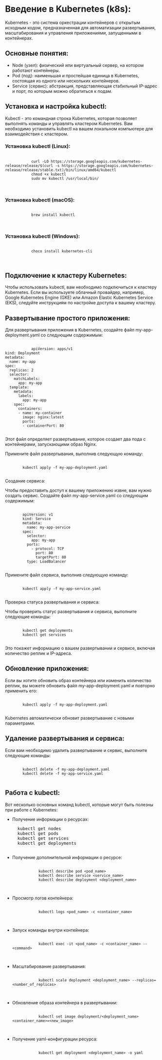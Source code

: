 <!DOCTYPE html>
<html>
<head>
	
</head>
<body>
	<h1>Введение в Kubernetes (k8s):</h1>
	<p>Kubernetes - это система оркестрации контейнеров с открытым исходным кодом, предназначенная для автоматизации развертывания, масштабирования и управления приложениями, запущенными в контейнерах.</p>
	<h2>Основные понятия:</h2>
	<ul>
		<li>Node (узел): физический или виртуальный сервер, на котором работают контейнеры.</li>
		<li>Pod (под): наименьшая и простейшая единица в Kubernetes, состоящая из одного или нескольких контейнеров.</li>
		<li>Service (сервис): абстракция, представляющая стабильный IP-адрес и порт, по которым можно обратиться к подам.</li>
	</ul>
	<h2>Установка и настройка kubectl:</h2>
	<p>Kubectl - это командная строка Kubernetes, которая позволяет выполнять команды и управлять кластером Kubernetes. Вам необходимо установить kubectl на вашем локальном компьютере для взаимодействия с кластером.</p>
	<h3>Установка kubectl (Linux):</h3>
	<pre>
		<code>
			curl -LO https://storage.googleapis.com/kubernetes-release/release/$(curl -s https://storage.googleapis.com/kubernetes-release/release/stable.txt)/bin/linux/amd64/kubectl
			chmod +x kubectl
			sudo mv kubectl /usr/local/bin/
		</code>
	</pre>
	<h3>Установка kubectl (macOS):</h3>
	<pre>
		<code>
			brew install kubectl
		</code>
	</pre>
	<h3>Установка kubectl (Windows):</h3>
	<pre>
		<code>
			choco install kubernetes-cli
		</code>
	</pre>
	<h2>Подключение к кластеру Kubernetes:</h2>
	<p>Чтобы использовать kubectl, вам необходимо подключиться к кластеру Kubernetes. Если вы используете облачный провайдер, например, Google Kubernetes Engine (GKE) или Amazon Elastic Kubernetes Service (EKS), следуйте инструкциям по настройке доступа к вашему кластеру.</p>
	<h2>Развертывание простого приложения:</h2>
	<p>Для развертывания приложения в Kubernetes, создайте файл my-app-deployment.yaml со следующим содержимым:</p>
	<pre>
		<code>
			apiVersion: apps/v1
kind: Deployment
metadata:
  name: my-app
spec:
  replicas: 2
  selector:
    matchLabels:
      app: my-app
  template:
    metadata:
      labels:
        app: my-app
    spec:
      containers:
      - name: my-container
        image: nginx:latest
        ports:
        - containerPort: 80
	</code>
</pre>
<p>Этот файл определяет развертывание, которое создает два пода с контейнерами, запускающими образ Nginx.</p>
<p>Примените файл развертывания, выполнив следующую команду:</p>
<pre>
	<code>
		kubectl apply -f my-app-deployment.yaml
	</code>
</pre>
<p>Создание сервиса:</p>
<p>Чтобы предоставить доступ к вашему приложению извне, вам нужно создать сервис. Создайте файл my-app-service.yaml со следующим содержимым:</p>
<pre>
	<code>
		apiVersion: v1
		kind: Service
		metadata:
		  name: my-app-service
		spec:
		  selector:
		    app: my-app
		  ports:
		    - protocol: TCP
		      port: 80
		      targetPort: 80
		  type: LoadBalancer
	</code>
</pre>
<p>Примените файл сервиса, выполнив следующую команду:</p>
<pre>
	<code>
		kubectl apply -f my-app-service.yaml
	</code>
</pre>
<p>Проверка статуса развертывания и сервиса:</p>
<p>Чтобы проверить статус развертывания и сервиса, выполните следующие команды:</p>
<pre>
	<code>
		kubectl get deployments
		kubectl get services
	</code>
</pre>
<p>Это покажет информацию о вашем развертывании и сервисе, включая количество реплик и IP-адреса.</p>
<h2>Обновление приложения:</h2>
<p>Если вы хотите обновить образ контейнера или изменить количество реплик, вы можете обновить файл my-app-deployment.yaml и повторно применить его:</p>
<pre>
	<code>
		kubectl apply -f my-app-deployment.yaml
	</code>
</pre>
<p>Kubernetes автоматически обновит развертывание с новыми параметрами.</p>
<h2>Удаление развертывания и сервиса:</h2>
<p>Если вам необходимо удалить развертывание и сервис, выполните следующие команды:</p>
<pre>
	<code>
		kubectl delete -f my-app-deployment.yaml
		kubectl delete -f my-app-service.yaml
	</code>
</pre>
<h2>Работа с kubectl:</h2>
<p>Вот несколько основных команд kubectl, которые могут быть полезны при работе с Kubernetes:</p>
<ul>
	<li>Получение информации о ресурсах:</li>
	<pre>
  kubectl get nodes
  kubectl get pods
  kubectl get services
  kubectl get deployments
  </pre>
	<li>Получение дополнительной информации о ресурсе:</li>
	<pre>
		<code>
			kubectl describe pod &lt;pod_name&gt;
			kubectl describe service &lt;service_name&gt;
			kubectl describe deployment &lt;deployment_name&gt;
		</code>
	</pre>
	<li>Просмотр логов контейнера:</li>
	<pre>
		<code>
			kubectl logs &lt;pod_name&gt; -c &lt;container_name&gt;
		</code>
	</pre>
	<li>Запуск команды внутри контейнера:</li>
	<pre>
		<code>
			kubectl exec -it &lt;pod_name&gt; -c &lt;container_name&gt; -- &lt;command&gt;
		</code>
	</pre>
	<li>Масштабирование развертывания:</li>
	<pre>
		<code>
			kubectl scale deployment &lt;deployment_name&gt; --replicas=&lt;number_of_replicas&gt;
		</code>
	</pre>
	<li>Обновление образа контейнера в развертывании:</li>
	<pre>
		<code>
			kubectl set image deployment/&lt;deployment_name&gt; &lt;container_name&gt;=&lt;new_image&gt;
		</code>
	</pre>
	<li>Получение yaml-конфигурации ресурса:</li>
	<pre>
		<code>
			kubectl get deployment &lt;deployment_name&gt; -o yaml
		</code>
	</pre>
</ul>
</body>
</html>

	
